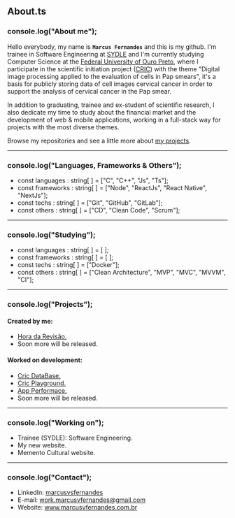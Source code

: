 ## About.ts

### console.log("About me");
Hello everybody, my name is **`Marcus Fernandes`** and this is my github. I'm trainee in Software Engineering at [SYDLE](https://www.sydle.com/) and I'm currently studying Computer Science at the [Federal University of Ouro Preto](https://ufop.br/), where I participate in the scientific initiation project ([CRIC](https://database.cric.com.br/)) with the theme "Digital image processing applied to the evaluation of cells in Pap smears", it's a basis for publicly storing data of cell images cervical cancer in order to support the analysis of cervical cancer in the Pap smear.

In addition to graduating, trainee and ex-student of scientific research, I also dedicate my time to study about the financial market and the development of web & mobile applications, working in a full-stack way for projects with the most diverse themes.

Browse my repositories and see a little more about [my projects](https://github.com/marcusv77?tab=repositories).

---

### console.log("Languages, Frameworks & Others");

- const languages : string[ ] = ["C", "C++", "Js", "Ts"];
- const frameworks : string[ ] = ["Node", "ReactJs", "React Native", "NextJs"];
- const techs : string[ ] = ["Git", "GitHub", "GitLab"];
- const others : string[ ] = ["CD", "Clean Code", "Scrum"];

---

### console.log("Studying");

- const languages : string[ ] = [ ];
- const frameworks : string[ ] = [ ];
- const techs : string[ ] = ["Docker"];
- const others : string[ ] = ["Clean Architecture", "MVP", "MVC", "MVVM", "CI"];

---

### console.log("Projects");

#### Created by me:
- [Hora da Revisão.](https://horadarevisao.herokuapp.com/)  
- Soon more will be released.

#### Worked on development:
- [Cric DataBase.](https://database.cric.com.br/)
- [Cric Playground.](https://playground.database.cric.com.br/)
- [App Performace.](https://play.google.com/store/apps/details?id=br.com.performance.multiservicos)
- Soon more will be released.

---

### console.log("Working on");
- Trainee (SYDLE): Software Engineering.
- My new website.
- Memento Cultural website.

---

### console.log("Contact");
- LinkedIn: <a href="https://www.linkedin.com/in/marcusvsfernandes/" target="_blank">marcusvsfernandes</a>
- E-mail: <a href="mailto:work.marcusvfernandes@gmail.com">work.marcusvfernandes@gmail.com</a>
- Website: <a href="https://www.marcusvfernandes.com.br/">www.marcusvfernandes.com.br</a>
